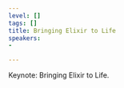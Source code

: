 ```yaml
---
level: []
tags: []
title: Bringing Elixir to Life
speakers:
-

---
```

Keynote: Bringing Elixir to Life.